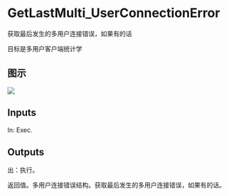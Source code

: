 # GetLastMulti_UserConnectionError

获取最后发生的多用户连接错误，如果有的话

目标是多用户客户端统计学

## 图示

![]($-20221218-20101722.png)

## Inputs

In: Exec.  

## Outputs

出：执行。

返回值。多用户连接错误结构。获取最后发生的多用户连接错误，如果有的话。
